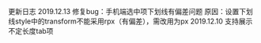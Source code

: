 更新日志
2019.12.13
修复bug：手机端选中项下划线有偏差问题
原因：设置下划线style中的transform不能采用rpx（有偏差），需改用为px
2019.12.10
支持展示不定长度tab项